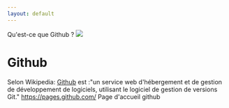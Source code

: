 ```yaml
---
layout: default
---
```


Qu'est-ce que Github ?
<img src="https://upload.wikimedia.org/wikipedia/commons/thumb/9/91/Octicons-mark-github.svg/200px-Octicons-mark-github.svg.png">
<h1>Github</h1>

Selon Wikipedia: <a href="https://fr.wikipedia.org/wiki/GitHub">Github</a> est :"un service web d'hébergement et de gestion de développement de logiciels, utilisant le logiciel de gestion de versions Git."
https://pages.github.com/  Page d'accueil github
